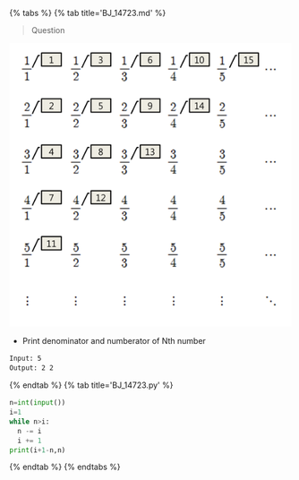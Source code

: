 {% tabs %}
{% tab title='BJ_14723.md' %}

> Question

![BJ_14723](images/20210304_192301.png)

* Print denominator and numberator of Nth number

```txt
Input: 5
Output: 2 2
```

{% endtab %}
{% tab title='BJ_14723.py' %}

```py
n=int(input())
i=1
while n>i:
  n -= i
  i += 1
print(i+1-n,n)
```

{% endtab %}
{% endtabs %}
